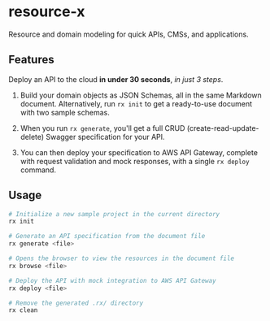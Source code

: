 # resource-x

Resource and domain modeling for quick APIs, CMSs, and applications.

## Features

Deploy an API to the cloud **in under 30 seconds**, *in just 3 steps*.

1) Build your domain objects as JSON Schemas, all in the same Markdown document. Alternatively, run `rx init` to get a ready-to-use document with two sample schemas.
   
2) When you run `rx generate`, you'll get a full CRUD (create-read-update-delete) Swagger specification for your API.

3) You can then deploy your specification to AWS API Gateway, complete with request validation and mock responses, with a single `rx deploy` command.

## Usage

```sh
# Initialize a new sample project in the current directory
rx init

# Generate an API specification from the document file
rx generate <file>

# Opens the browser to view the resources in the document file
rx browse <file>

# Deploy the API with mock integration to AWS API Gateway
rx deploy <file>

# Remove the generated .rx/ directory
rx clean
```
